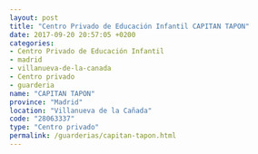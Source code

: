 ```yaml
---
layout: post
title: "Centro Privado de Educación Infantil CAPITAN TAPON"
date: 2017-09-20 20:57:05 +0200
categories:
- Centro Privado de Educación Infantil
- madrid
- villanueva-de-la-canada
- Centro privado
- guarderia
name: "CAPITAN TAPON"
province: "Madrid"
location: "Villanueva de la Cañada"
code: "28063337"
type: "Centro privado"
permalink: /guarderias/capitan-tapon.html
---
```

